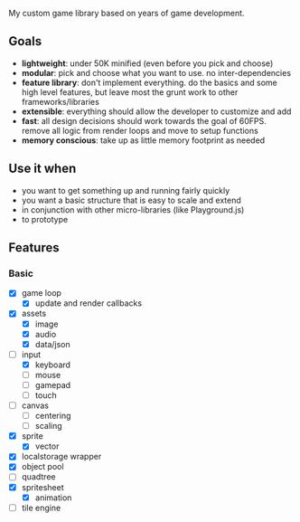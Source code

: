 My custom game library based on years of game development.

## Goals

- **lightweight**: under 50K minified (even before you pick and choose)
- **modular**: pick and choose what you want to use. no inter-dependencies
- **feature library**: don't implement everything. do the basics and some high level features, but leave most the grunt work to other frameworks/libraries
- **extensible**: everything should allow the developer to customize and add
- **fast**: all design decisions should work towards the goal of 60FPS. remove all logic from render loops and move to setup functions
- **memory conscious**: take up as little memory footprint as needed

## Use it when

- you want to get something up and running fairly quickly
- you want a basic structure that is easy to scale and extend
- in conjunction with other micro-libraries (like Playground.js)
- to prototype

## Features

### Basic
- [x] game loop
    - [x] update and render callbacks
- [x] assets
    - [x] image
    - [x] audio
    - [x] data/json
- [ ] input
    - [x] keyboard
    - [ ] mouse
    - [ ] gamepad
    - [ ] touch
- [ ] canvas
    - [ ] centering
    - [ ] scaling
- [x] sprite
    - [x] vector
- [x] localstorage wrapper
- [x] object pool
- [ ] quadtree
- [x] spritesheet
    - [x] animation 
- [ ] tile engine
